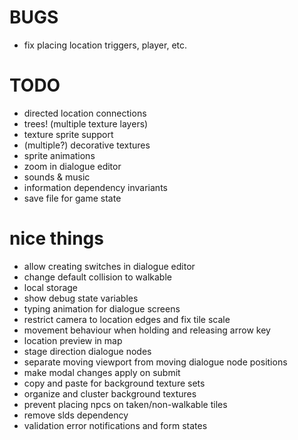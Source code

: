 # BUGS
- fix placing location triggers, player, etc.

# TODO
- directed location connections
- trees! (multiple texture layers)
- texture sprite support
- (multiple?) decorative textures
- sprite animations
- zoom in dialogue editor
- sounds & music
- information dependency invariants
- save file for game state

# nice things
- allow creating switches in dialogue editor
- change default collision to walkable
- local storage
- show debug state variables
- typing animation for dialogue screens
- restrict camera to location edges and fix tile scale
- movement behaviour when holding and releasing arrow key
- location preview in map
- stage direction dialogue nodes
- separate moving viewport from moving dialogue node positions
- make modal changes apply on submit
- copy and paste for background texture sets
- organize and cluster background textures
- prevent placing npcs on taken/non-walkable tiles
- remove slds dependency
- validation error notifications and form states
